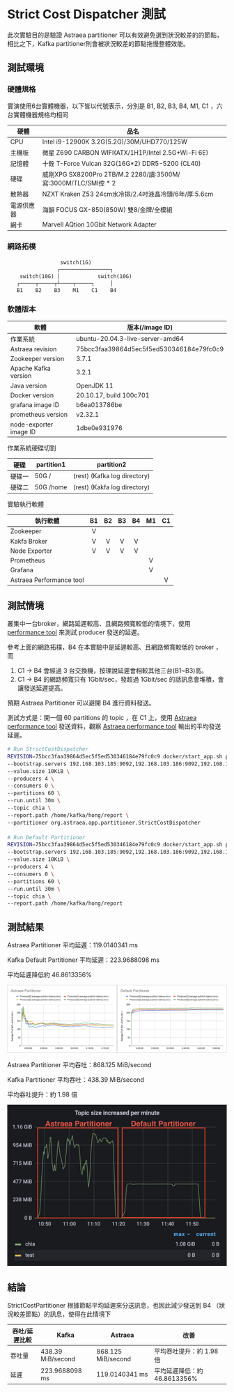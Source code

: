 # Strict Cost Dispatcher 測試

此次實驗目的是驗證 Astraea partitioner 可以有效避免選到狀況較差的的節點，相比之下，Kafka partitioner則會被狀況較差的節點拖慢整體效能。

## 測試環境

### 硬體規格

實演使用6台實體機器，以下皆以代號表示，分別是 B1, B2, B3, B4, M1, C1 ，六台實體機器規格均相同

| 硬體       | 品名                                                         |
| ---------- | ------------------------------------------------------------ |
| CPU        | Intel i9-12900K 3.2G(5.2G)/30M/UHD770/125W                   |
| 主機板     | 微星 Z690 CARBON WIFI(ATX/1H1P/Intel 2.5G+Wi-Fi 6E)          |
| 記憶體     | 十銓 T-Force Vulcan 32G(16G*2) DDR5-5200 (CL40)              |
| 硬碟       | 威剛XPG SX8200Pro 2TB/M.2 2280/讀:3500M/寫:3000M/TLC/SMI控 * 2 |
| 散熱器     | NZXT Kraken Z53 24cm水冷排/2.4吋液晶冷頭/6年/厚:5.6cm        |
| 電源供應器 | 海韻 FOCUS GX-850(850W) 雙8/金牌/全模組                      |
| 網卡       | Marvell AQtion 10Gbit Network Adapter                        |

### 網路拓樸

```
                 switch(1G)  
                ┌────────────────┐
    switch(10G) │            switch(10G)
   ┌─────┬─────┬┴────┬─────┐     │
   B1    B2    B3    M1    C1    B4
```

### 軟體版本

| 軟體                   | 版本(/image ID)                          |
| ---------------------- | ---------------------------------------- |
| 作業系統               | ubuntu-20.04.3-live-server-amd64         |
| Astraea revision       | 75bcc3faa39864d5ec5f5ed530346184e79fc0c9 |
| Zookeeper version      | 3.7.1                                    |
| Apache Kafka version   | 3.2.1                                    |
| Java version           | OpenJDK 11                               |
| Docker version         | 20.10.17, build 100c701                  |
| grafana image ID       | b6ea013786be                             |
| prometheus version     | v2.32.1                                  |
| node-exporter image ID | 1dbe0e931976                             |

作業系統硬碟切割

| 硬碟   | partition1 | partition2                   |
| ------ | ---------- | ---------------------------- |
| 硬碟一 | 50G /      | (rest) (Kafka log directory) |
| 硬碟二 | 50G /home  | (rest) (Kakfa log directory) |

實驗執行軟體

| 執行軟體                 |  B1  |  B2  |  B3  |  B4  |  M1  |  C1  |
| ------------------------ | :--: | :--: | :--: | :--: | :--: | :--: |
| Zookeeper                |  V   |      |      |      |      |      |
| Kakfa Broker             |  V   |  V   |  V   |  V   |      |      |
| Node Exporter            |  V   |  V   |  V   |  V   |      |      |
| Prometheus               |      |      |      |      |  V   |      |
| Grafana                  |      |      |      |      |  V   |      |
| Astraea Performance tool |      |      |      |      |      |  V   |

## 測試情境

叢集中一台broker，網路延遲較高、且網路頻寬較低的情境下，使用 [performance tool](../performance_benchmark.md) 來測試 producer 發送的延遲。

參考上面的網路拓樸，B4 在本實驗中是延遲較高、且網路頻寬較低的 broker ，而

1. C1 -> B4 會經過 3 台交換機，按理說延遲會相較其他三台(B1~B3)高。
2. C1 -> B4 的網路頻寬只有 1Gbit/sec，發超過 1Gbit/sec 的話訊息會堆積，會讓發送延遲提高。

預期 Astraea Partitioner 可以避開 B4 進行資料發送。

測試方式是：開一個 60 partitions 的 topic ，在 C1 上，使用 [Astraea performance tool](../performance_benchmark.md) 發送資料，觀察 [Astraea performance tool](../performance_benchmark.md) 輸出的平均發送延遲。

```bash
# Run StrictCostDispatcher
REVISION=75bcc3faa39864d5ec5f5ed530346184e79fc0c9 docker/start_app.sh performance \
--bootstrap.servers 192.168.103.185:9092,192.168.103.186:9092,192.168.103.187:9092,192.168.103.188:9092 \
--value.size 10KiB \
--producers 4 \
--consumers 0 \
--partitions 60 \
--run.until 30m \
--topic chia \
--report.path /home/kafka/hong/report \
--partitioner org.astraea.app.partitioner.StrictCostDispatcher

# Run Default Partitioner
REVISION=75bcc3faa39864d5ec5f5ed530346184e79fc0c9 docker/start_app.sh performance \
--bootstrap.servers 192.168.103.185:9092,192.168.103.186:9092,192.168.103.187:9092,192.168.103.188:9092 \
--value.size 10KiB \
--producers 4 \
--consumers 0 \
--partitions 60 \
--run.until 30m \
--topic chia \
--report.path /home/kafka/hong/report
```

## 測試結果

Astraea Partitioner 平均延遲：119.0140341 ms

Kafka Default Partitioner 平均延遲：223.9688098 ms

平均延遲降低約 46.8613356% 

![Average Publish Latency](../pictures/partitioner_experiment_1_1.png)

Astraea Partitioner 平均吞吐：868.125 MiB/second

Kafka Partitioner 平均吞吐：438.39 MiB/second

平均吞吐提升：約 1.98 倍

![Throughput](../pictures/partitioner_experiment_1_2.png)

## 結論

StrictCostPartitioner 根據節點平均延遲來分送訊息，也因此減少發送到 B4 （狀況較差節點）的訊息，使得在此情境下

| 吞吐/延遲比較 | Kafka             | Astraea            | 改善                         |
| ------------- | ----------------- | ------------------ | ---------------------------- |
| 吞吐量        | 438.39 MiB/second | 868.125 MiB/second | 平均吞吐提升：約 1.98 倍     |
| 延遲          | 223.9688098 ms    | 119.0140341 ms     | 平均延遲降低：約 46.8613356% |

